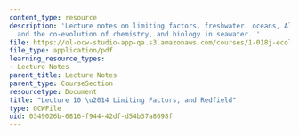 ```yaml
---
content_type: resource
description: 'Lecture notes on limiting factors, freshwater, oceans, Alfred Redfield
  and the co-evolution of chemistry, and biology in seawater. '
file: https://ol-ocw-studio-app-qa.s3.amazonaws.com/courses/1-018j-ecology-i-the-earth-system-fall-2009/0349026b6816f94442dfd54b37a8698f_MIT1_018JF09_Lec10.pdf
file_type: application/pdf
learning_resource_types:
- Lecture Notes
parent_title: Lecture Notes
parent_type: CourseSection
resourcetype: Document
title: "Lecture 10 \u2014 Limiting Factors, and Redfield"
type: OCWFile
uid: 0349026b-6816-f944-42df-d54b37a8698f
---
```

